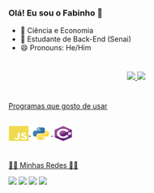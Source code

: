 ### Olá! Eu sou o Fabinho 👋


- 🔭 Ciência e Economia
- 🌱 Estudante de Back-End (Senai)
- 😄 Pronouns: He/Him

#
  <div align="center">
  <a href="https://github.com/FabinhoMO">
  <img height="180em" src="https://github-readme-stats.vercel.app/api?username=FabinhoMO&show_icons=true&theme=chartreuse-dark&bg_color=DEG,808080,696969,4F4F4F,363636,1C1C1C,000000&include_all_commits=true&count_private=true"/>
  <img height="180em" src="https://github-readme-stats.vercel.app/api/top-langs/?username=FabinhoMO&layout=compact&langs_count=7&theme=dark&bg_color=DEG,808080,696969,4F4F4F,363636,1C1C1C,000000"/>
</div>

#
  
  Programas que gosto de usar
  
<div style="display: inline_block"><br>
  <img align="center" alt="Fabs-Js" height="30" width="40" src="https://raw.githubusercontent.com/devicons/devicon/master/icons/javascript/javascript-plain.svg">
  <img align="center" alt="Fabs-Python" height="30" width="40" src="https://raw.githubusercontent.com/devicons/devicon/master/icons/python/python-original.svg">
  <img align="center" alt="Fab-Csharp" height="30" width="40" src="https://raw.githubusercontent.com/devicons/devicon/master/icons/csharp/csharp-original.svg">
</div>

#
  
   💫💫 Minhas Redes 💫💫
  <div> 
  <a href="https://instagram.com/fabiomoura0" target="_blank"><img src="https://img.shields.io/badge/-Instagram-%23E4405F?style=for-the-badge&logo=instagram&logoColor=white" target="_blank"></a>
 <a href="https://discord.gg/" target="_blank"><img src="https://img.shields.io/badge/Discord-7289DA?style=for-the-badge&logo=discord&logoColor=white" target="_blank"></a> 
  <a href = "mailto:fabio.melofilho@gmail.com"><img src="https://img.shields.io/badge/-Gmail-%23333?style=for-the-badge&logo=gmail&logoColor=white" target="_blank"></a>
  <a href="https://www.linkedin.com/in/fabio-moura-3ab8a1b2/" target="_blank"><img src="https://img.shields.io/badge/-LinkedIn-%230077B5?style=for-the-badge&logo=linkedin&logoColor=white" target="_blank"></a> 
</div>
  
#
